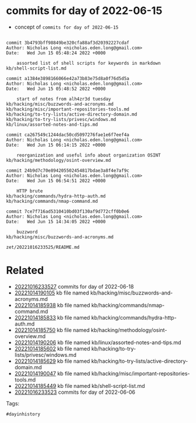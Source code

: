 # commits for day of 2022-06-15

- concept of `commits for day of 2022-06-15`

```

commit 3b4793bff98849be320cfa88af3d20392227cdaf
Author: Nicholas Long <nicholas.eden.long@gmail.com>
Date:   Wed Jun 15 05:48:24 2022 +0000

    assorted list of shell scripts for keywords in markdown
kb/shell-script-list.md

commit a1384e3898166066e42a73b83e75d8a0f76d5d5a
Author: Nicholas Long <nicholas.eden.long@gmail.com>
Date:   Wed Jun 15 05:48:52 2022 +0000

    start of notes from alh4zr3d tuesday
kb/hacking/misc/buzzwords-and-acronyms.md
kb/hacking/misc/important-repositories-tools.md
kb/hacking/to-try-lists/active-directory-domain.md
kb/hacking/to-try-lists/privesc/windows.md
kb/linux/assorted-notes-and-tips.md

commit ca267549c1244dac50cd5097276fae1e6f7eef4a
Author: Nicholas Long <nicholas.eden.long@gmail.com>
Date:   Wed Jun 15 06:14:15 2022 +0000

    reorganization and useful info about organization OSINT
kb/hacking/methodology/osint-overview.md

commit 24b9d7c70e894205502454817bdae3a8f4e7af9c
Author: Nicholas Long <nicholas.eden.long@gmail.com>
Date:   Wed Jun 15 06:54:51 2022 +0000

    HTTP brute
kb/hacking/commands/hydra-http-auth.md
kb/hacking/commands/nmap-command.md

commit 7ce7f716ad5310410bd03f130af9d772cff0b0e6
Author: Nicholas Long <nicholas.eden.long@gmail.com>
Date:   Wed Jun 15 14:34:05 2022 +0000

    buzzword
kb/hacking/misc/buzzwords-and-acronyms.md
```

` zet/20221016233525/README.md `

# Related

- [20221016233527](/zet/20221016233527/README.md) commits for day of 2022-06-18
- [20221014190105](/zet/20221014190105/README.md) kb file named kb/hacking/misc/buzzwords-and-acronyms.md
- [20221014185938](/zet/20221014185938/README.md) kb file named kb/hacking/commands/nmap-command.md
- [20221014185833](/zet/20221014185833/README.md) kb file named kb/hacking/commands/hydra-http-auth.md
- [20221014185750](/zet/20221014185750/README.md) kb file named kb/hacking/methodology/osint-overview.md
- [20221014190206](/zet/20221014190206/README.md) kb file named kb/linux/assorted-notes-and-tips.md
- [20221014185602](/zet/20221014185602/README.md) kb file named kb/hacking/to-try-lists/privesc/windows.md
- [20221014185629](/zet/20221014185629/README.md) kb file named kb/hacking/to-try-lists/active-directory-domain.md
- [20221014190047](/zet/20221014190047/README.md) kb file named kb/hacking/misc/important-repositories-tools.md
- [20221014185449](/zet/20221014185449/README.md) kb file named kb/shell-script-list.md
- [20221016233523](/zet/20221016233523/README.md) commits for day of 2022-06-06

Tags:

    #dayinhistory
